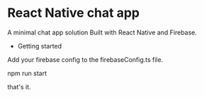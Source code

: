 # React Native chat app

A minimal chat app solution Built with React Native and Firebase.

* Getting started

Add your firebase config to the firebaseConfig.ts file.

npm run start

that's it.
